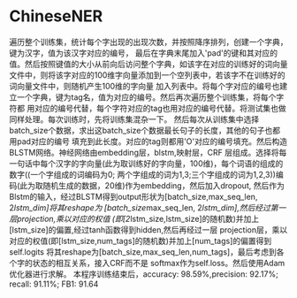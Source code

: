 # ChineseNER
遍历整个训练集，统计每个字出现的出现次数，并按照降序排列，创建一个字典，键为汉字，值为该汉字对应的编号，
最后在字典末尾加入'pad'的键和其对应的值。然后按照键值的大小从前向后访问整个字典，如该字在对应的训练好的词向量
文件中，则将该字对应的100维字向量添加到一个空列表中，若该字不在训练好的词向量文件中，则随机产生100维的字向量
加入列表中。将每个字对应的编号也建立一个字典，键为tag名，值为对应的编号。然后再次遍历整个训练集，将每个字符都
用对应的编号代替，每个字符对应的tag也用对应的编号代替。将测试集也做同样处理。每次训练时，先将训练集混杂一下。
然后每次从训练集中选择batch_size个数据，求出这batch_size个数据最长句子的长度，其他的句子也都用pad对应的编号
填充到此长度。对应的tag则都用'O'对应的编号填充。然后构造BLSTM网络。神经网络由embedding层，blstm,映射层，CRF
层组成。选择将每一句话中每个汉字的字向量(此为取训练好的字向量，100维)，每个词语的组成的数字((一个字组成的词编码为0;
两个字组成的词为1,3;三个字组成的词为1,2,3))编码(此为取随机生成的数据，20维)作为embedding，然后加入dropout,
然后作为Blstm的输入，经过BLSTM得到output形状为[batch_size,max_seq_len, 2*lstm_dim]将其reshape为
[batch_size*max_seq_len, 2*lstm_dim],然后经过第一层projection,乘以对应的权值
(即[2*lstm_size,lstm_size]的随机数)并加上[lstm_size]的偏置,经过tanh函数得到hidden,然后再经过一层
projection层，乘以对应的权值(即[lstm_size,num_tags]的随机数)并加上[num_tags]的偏置得到self.logits
将其reshape为[batch_size,max_seq_len,num_tags]，最后考虑到各个字的状态的相互关系，接入CRF而不是
softmax作为self.loss。然后使用Adam优化器进行求解。
本程序训练结束后，accuracy:  98.59%,precision:  92.17%; recall:  91.11%; FB1:  91.64
